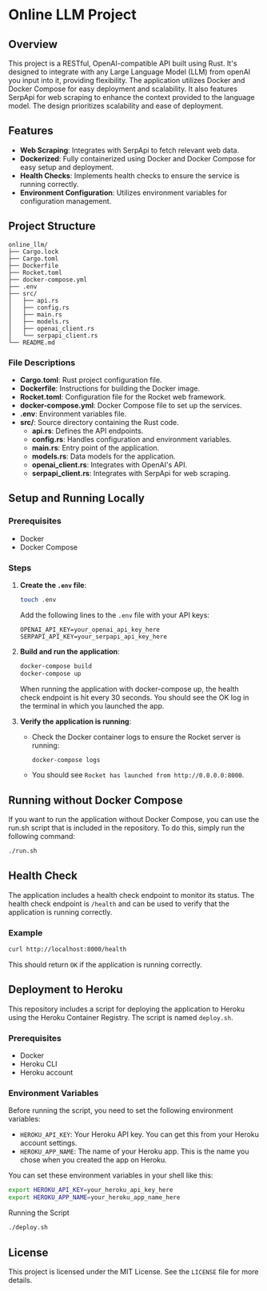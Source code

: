 # Online LLM Project

## Overview

This project is a RESTful, OpenAI-compatible API built using Rust. It's designed to integrate with any Large Language Model (LLM) from openAI you input into it, providing flexibility. The application utilizes Docker and Docker Compose for easy deployment and scalability. It also features SerpApi for web scraping to enhance the context provided to the language model. The design prioritizes scalability and ease of deployment.

## Features

- **Web Scraping**: Integrates with SerpApi to fetch relevant web data.
- **Dockerized**: Fully containerized using Docker and Docker Compose for easy setup and deployment.
- **Health Checks**: Implements health checks to ensure the service is running correctly.
- **Environment Configuration**: Utilizes environment variables for configuration management.

## Project Structure

```plaintext
online_llm/
├── Cargo.lock
├── Cargo.toml
├── Dockerfile
├── Rocket.toml
├── docker-compose.yml
├── .env
├── src/
│   ├── api.rs
│   ├── config.rs
│   ├── main.rs
│   ├── models.rs
│   ├── openai_client.rs
│   └── serpapi_client.rs
└── README.md
```

### File Descriptions

- **Cargo.toml**: Rust project configuration file.
- **Dockerfile**: Instructions for building the Docker image.
- **Rocket.toml**: Configuration file for the Rocket web framework.
- **docker-compose.yml**: Docker Compose file to set up the services.
- **.env**: Environment variables file.
- **src/**: Source directory containing the Rust code.
  - **api.rs**: Defines the API endpoints.
  - **config.rs**: Handles configuration and environment variables.
  - **main.rs**: Entry point of the application.
  - **models.rs**: Data models for the application.
  - **openai_client.rs**: Integrates with OpenAI's API.
  - **serpapi_client.rs**: Integrates with SerpApi for web scraping.

## Setup and Running Locally

### Prerequisites

- Docker
- Docker Compose

### Steps

1. **Create the `.env` file**:

   ```sh
   touch .env
   ```

   Add the following lines to the `.env` file with your API keys:

   ```env
   OPENAI_API_KEY=your_openai_api_key_here
   SERPAPI_API_KEY=your_serpapi_api_key_here
   ```

2. **Build and run the application**:

   ```sh
   docker-compose build
   docker-compose up
   ```

   When running the application with docker-compose up, the health check endpoint is hit every 30 seconds. You should see the OK log in the terminal in which you launched the app.

3. **Verify the application is running**:

   - Check the Docker container logs to ensure the Rocket server is running:
     ```sh
     docker-compose logs
     ```
   - You should see `Rocket has launched from http://0.0.0.0:8000`.

## Running without Docker Compose

If you want to run the application without Docker Compose, you can use the run.sh script that is included in the repository. To do this, simply run the following command:

```sh
./run.sh
```

## Health Check

The application includes a health check endpoint to monitor its status. The health check endpoint is `/health` and can be used to verify that the application is running correctly.

### Example

```sh
curl http://localhost:8000/health
```

This should return `OK` if the application is running correctly.

## Deployment to Heroku

This repository includes a script for deploying the application to Heroku using the Heroku Container Registry. The script is named `deploy.sh`.

### Prerequisites

- Docker
- Heroku CLI
- Heroku account

### Environment Variables

Before running the script, you need to set the following environment variables:

- `HEROKU_API_KEY`: Your Heroku API key. You can get this from your Heroku account settings.
- `HEROKU_APP_NAME`: The name of your Heroku app. This is the name you chose when you created the app on Heroku.

You can set these environment variables in your shell like this:

```sh
export HEROKU_API_KEY=your_heroku_api_key_here
export HEROKU_APP_NAME=your_heroku_app_name_here
```

Running the Script

```sh
./deploy.sh
```

## License

This project is licensed under the MIT License. See the `LICENSE` file for more details.
